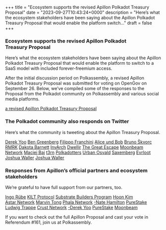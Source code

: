 +++
title = "Ecosystem supports the revised Apillon Polkadot Treasury Proposal"
date = "2023-09-27T10:43:24+0000"
description = "Here’s what the ecosystem stakeholders have been saying about the Apillon Polkadot Treasury Proposal that would enable the platform switch…"
draft = false
+++

### Ecosystem supports the revised Apillon Polkadot Treasury Proposal


Here’s what the ecosystem stakeholders have been saying about the Apillon Polkadot Treasury Proposal that would enable the platform to switch to a SaaS model with included forever-freemium access.


After the initial discussion period on Polkassembly, a revised Apillon Polkadot Treasury Proposal was submitted for voting on OpenGov on September 26. Below, we’ve compiled some of the responses to the Proposal from the Polkadot community on Polkassembly and various social media platforms.

[a revised Apillon Polkadot Treasury Proposal](https://polkadot.polkassembly.io/referenda/161)

### The Polkadot community also responds on Twitter


Here‘s what the community is tweeting about the Apillon Treasury Proposal.

[Derek Yoo](https://www.linkedin.com/in/derek-yoo-8a050?miniProfileUrn=urn%3Ali%3Afs_miniProfile%3AACoAAAABmfgB02qH7gKSCAk1e6fSbc5bTwg_cQw&lipi=urn%3Ali%3Apage%3Ad_flagship3_search_srp_all%3B5E%2FChkXmQ2uoG4KQ%2FRH53A%3D%3D)
[Ben Greenberg](https://www.linkedin.com/in/hummusonrails/)
[Filippo Franchini](https://ch.linkedin.com/in/franchinifilippo)
[Alice und Bob](https://twitter.com/alice_und_bob)
[Bruno Škvorc](https://www.linkedin.com/in/swader/)
[RMRK](https://www.rmrk.app/)
[Dakota Barnett](https://www.linkedin.com/in/xcastronaut)
[InvArch](https://invarch.network/)
[Dwellir](https://www.dwellir.com/)
[The Great Escape](https://game.glmrjungle.com/)
[Moonbeam Network](https://moonbeam.network/)
[Maciej Baj](https://de.linkedin.com/in/maciej-baj)
[t3rn](https://www.t3rn.io/)
[Polkadotters](https://twitter.com/Polkadotters1)
[Urban Osvald](https://www.linkedin.com/in/urbanosvald?miniProfileUrn=urn%3Ali%3Afs_miniProfile%3AACoAAA3RvzQB8V-f60ZJ8qD4WrE7qJzjsI1eMdM&lipi=urn%3Ali%3Apage%3Ad_flagship3_search_srp_all%3BckWrSulFSLWALlI9vju%2B7Q%3D%3D)
[Saxemberg](https://twitter.com/saxemberg)
[Evrloot](https://evrloot.io/)
[Joshua Waller](https://www.linkedin.com/in/joshua-waller-33935773?miniProfileUrn=urn%3Ali%3Afs_miniProfile%3AACoAAA-JGh0BWD8QdOSdNnJrzm1LbJ3N2gzwVZ0&lipi=urn%3Ali%3Apage%3Acompanies_company_people_index%3B061b9734-9daa-4c33-a111-d94555aa7bb5)
[Joshua Waller](https://www.linkedin.com/in/joshua-waller-33935773?miniProfileUrn=urn%3Ali%3Afs_miniProfile%3AACoAAA-JGh0BWD8QdOSdNnJrzm1LbJ3N2gzwVZ0&lipi=urn%3Ali%3Apage%3Acompanies_company_people_index%3B061b9734-9daa-4c33-a111-d94555aa7bb5)

### Responses from Apillon’s official partners and ecosystem stakeholders


We’re grateful to have full support from our partners, too.

[Ingo Rübe](https://www.linkedin.com/in/ingo-ruebe-0915068/)
[KILT Protocol](https://www.kilt.io/)
[Substrate Builders Program](https://substrate.io/ecosystem/substrate-builders-program/)
[Hoon Kim](https://www.linkedin.com/in/hoonsubin?miniProfileUrn=urn%3Ali%3Afs_miniProfile%3AACoAACfyKxEBVhLoQHGdId4e6DCOQ7vNprtNzi4&lipi=urn%3Ali%3Apage%3Ad_flagship3_search_srp_all%3B3Pf5hZsfQX6xmTByeB8Cbw%3D%3D)
[Astar Network](https://astar.network/)
[Marvin Tong](https://www.linkedin.com/in/marvintong?miniProfileUrn=urn%3Ali%3Afs_miniProfile%3AACoAABObNI8B4Ttc8aA0_T1GWy3phwVQgxkynSU&lipi=urn%3Ali%3Apage%3Ad_flagship3_search_srp_all%3BkVoaKmeaTs2Dx9Ox3r3bnA%3D%3D)
[Phala Network](https://phala.network/)
[-Nate Hamilton](https://www.linkedin.com/in/nathanieldhamilton/)
[PureStake](https://www.purestake.com/)
[Ludwig Trappe](https://www.linkedin.com/in/ludwig-trappe-0469b8116/?originalSubdomain=de)
[Crust Network](https://crust.network/)
[-Derek Yoo](https://www.linkedin.com/in/derek-yoo-8a050/)
[PureStake](https://www.purestake.com/)
[Moonbeam](https://moonbeam.network/)

If you want to check out the full Apillon Proposal and cast your vote in Referendum #161, join us at Polkassembly.
